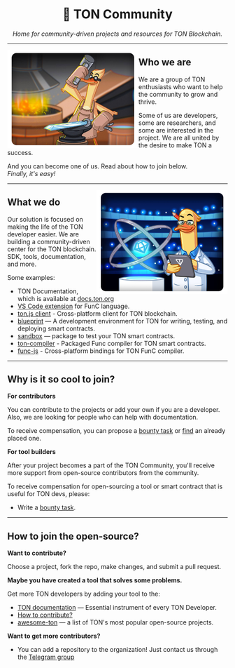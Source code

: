 <h1 align="center">💎 TON Community</h1>
<div align="center"><i>Home for community-driven projects and resources for TON Blockchain.</i></div>

---

<img align="left" width="300" src="https://raw.githubusercontent.com/ton-community/.github/main/profile/imgs/what.png">

## Who we are

We are a group of TON enthusiasts who want to help the community to grow and thrive. 

Some of us are developers, some are researchers, and some are interested in the project. We are all united by the desire to make TON a success.

And you can become one of us. Read about how to join below.  
*Finally, it's easy!*

---

<img align="right" width="300" src="https://raw.githubusercontent.com/ton-community/.github/main/profile/imgs/why.png">


## What we do

Our solution is focused on making the life of the TON developer easier. We are building a community-driven center for the TON blockchain. SDK, tools, documentation, and more.

Some examples:
- TON Documentation, which is available at [docs.ton.org](https://docs.ton.org/)
- [VS Code extension](https://github.com/ton-community/vscode-func) for FunC language.
- [ton.js client](https://github.com/ton-community/ton) - Cross-platform client for TON blockchain.
- [blueprint](https://github.com/ton-community/blueprint) — A development environment for TON for writing, testing, and deploying smart contracts.
- [sandbox](https://github.com/ton-community/sandbox) — package to test your TON smart contracts.
- [ton-compiler](https://github.com/ton-community/ton-compiler) - Packaged Func compiler for TON smart contracts.
- [func-js](https://github.com/ton-community/func-js) - Cross-platform bindings for TON FunC compiler.

---


## Why is it so cool to join?

__For contributors__

You can contribute to the projects or add your own if you are a developer. Also, we are looking for people who can help with documentation.

To receive compensation, you can propose a [bounty task](https://github.com/ton-society/grants-and-bounties#bounties-program) or [find](https://github.com/ton-society/grants-and-bounties/issues?q=is%3Aopen+is%3Aissue+no%3Aassignee) an already placed one.

__For tool builders__

After your project becomes a part of the TON Community, you'll receive more support from open-source contributors from the community.

To receive compensation for open-sourcing a tool or smart contract that is useful for TON devs, please:
- Write a [bounty task](https://github.com/ton-society/grants-and-bounties#bounties-program).

---

## How to join the open-source?

__Want to contribute?__

Choose a project, fork the repo, make changes, and submit a pull request.

__Maybe you have created a tool that solves some problems.__

Get more TON developers by adding your tool to the:
* [TON documentation](https://github.com/ton-community/ton-docs) — Essential instrument of every TON Developer. 
* [How to contribute?](https://docs.ton.org/v3/contribute)
* [awesome-ton](https://github.com/ton-community/awesome-ton) — a list of TON's most popular open-source projects.

__Want to get more contributors?__

* You can add a repository to the organization! Just contact us through the [Telegram group](https://t.me/ton_dev_community)
